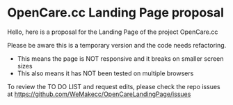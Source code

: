 # OpenCare.cc Landing Page proposal
Hello, here is a proposal for the Landing Page of the project OpenCare.cc

Please be aware this is a temporary version and the code needs refactoring.
- This means the page is NOT responsive and it breaks on smaller screen sizes
- This also means it has NOT been tested on multiple browsers

To review the TO DO LIST and request edits, please check the repo issues at https://github.com/WeMakecc/OpenCareLandingPage/issues
